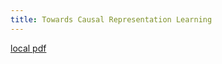```yaml
---
title: Towards Causal Representation Learning
---
```


[local pdf](../../../pdfs/Towards%20Causal%20Representation%20Learning.pdf)
